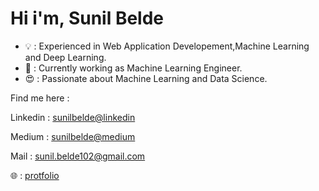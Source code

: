 # Hi i'm, Sunil Belde

- 💡 : Experienced in Web Application Developement,Machine Learning and Deep Learning.
- 🔭 : Currently working as Machine Learning Engineer.
-  😍 : Passionate about Machine Learning and Data Science.

Find me here : 

Linkedin :  [sunilbelde@linkedin](https://www.linkedin.com/in/sunil-belde-1b4151129/ )

Medium : [sunilbelde@medium](https://sunil-belde102.medium.com)

Mail : sunil.belde102@gmail.com

🌐 : [protfolio](https://sunilbelde.github.io/)

